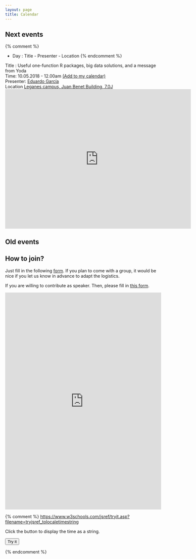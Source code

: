 ```yaml
---
layout: page
title: Calendar
---
```


## Next events
{% comment %} 
- Day : Title - Presenter - Location
{% endcomment %}

<div class="highlighter-red"> Title : Useful one-function R packages, big data solutions, and a message from Yoda </div>
<div class="highlighter-black"> Time: 10.05.2018 - 12.00am 
	<a href="https://calendar.google.com/calendar/r/eventedit?
	text=CodingClubUc3m
	&dates=20180508T100000Z/20180508T110000Z
	&details=For+details,+link+here:+https://codingclubuc3m.github.io/calendar.html
	&location=Juan+Benet+Building+7.0J
	&sf=true
	&output=xml"
	target="_blank" rel="nofollow">(Add to my calendar)</a> 
</div> 
<div class="highlighter-red"> Presenter: <a href="http://egarpor.github.io/" class="highlighter-red"> Eduardo García </a></div> 
<div class="highlighter-black"> Location <a href="https://www.google.com/maps/place/Juan+Benet+Building/@40.3340949,-3.7665842,18z/data=!3m1!4b1!4m5!3m4!1s0xd41898b6414e047:0x8f09ae494530ed2d!8m2!3d40.3340949!4d-3.7654872"> Leganes campus, Juan Benet Building, 7.0J </a> </div>

<iframe src="https://www.google.com/maps/embed?pb=!1m18!1m12!1m3!1d1520.685959107762!2d-3.766581541822838!3d40.33409489484368!2m3!1f0!2f0!3f0!3m2!1i1024!2i768!4f13.1!3m3!1m2!1s0xd41898b6414e047%3A0x8f09ae494530ed2d!2sJuan+Benet+Building!5e0!3m2!1sen!2ses!4v1525163029106" width="600" height="450" frameborder="0" style="border:0" allowfullscreen></iframe> 

## Old events


## How to join?

Just fill in the following [form](https://docs.google.com/forms/d/1JlrNekWgJ6dXbDpFSgiWpAQdafzE2xdoQku2x3HcpQg/edit). If you plan to come with a group, it would be nice if you let us know in advance to adapt the logistics.

If you are willing to contribute as speaker. Then, please fill in [this form](https://docs.google.com/forms/d/e/1FAIpQLSesu_kvqzmwqZc4m25_WygeBJLjeaLCYRk45XiS96T_HHsGcQ/viewform?usp=sf_link). 

<iframe src="https://calendar.google.com/calendar/embed?height=600&amp;wkst=2&amp;hl=en_GB&amp;bgcolor=%23FFFFFF&amp;src=coding.club.uc3m%40gmail.com&amp;color=%23125A12&amp;src=uc3m.es_rf416kf90mttgqjks6vj4kfdbo%40group.calendar.google.com&amp;color=%23333333&amp;ctz=Europe%2FMadrid" style="border-width:0" width="100%" height="700" frameborder="0" scrolling="no"></iframe>

{% comment %} 
https://www.w3schools.com/jsref/tryit.asp?filename=tryjsref_tolocaletimestring

<!DOCTYPE html>
<html>
<body>

<p>Click the button to display the time as a string.</p>

<button onclick="myFunction()">Try it</button>

<p id="demo"></p>

<script>
function myFunction() {
    var d = new Date();
    var date = "Mon May 08 2018 13:00:00 GMT+0200 (CEST)";
    var n = d.toLocaleTimeString();
    //document.getElementById("demo").innerHTML = (new Date()).toISOString().replace(/-|:|\.\d\d\d/g,"");
    document.getElementById("demo").innerHTML = (new Date(date)).toISOString().replace(/-|:|\.\d\d\d/g,"");
    
}
</script>

</body>
</html>
{% endcomment %}
